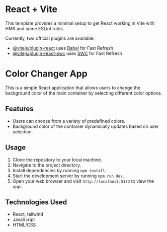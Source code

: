 # React + Vite

This template provides a minimal setup to get React working in Vite with HMR and some ESLint rules.

Currently, two official plugins are available:

- [@vitejs/plugin-react](https://github.com/vitejs/vite-plugin-react/blob/main/packages/plugin-react/README.md) uses [Babel](https://babeljs.io/) for Fast Refresh
- [@vitejs/plugin-react-swc](https://github.com/vitejs/vite-plugin-react-swc) uses [SWC](https://swc.rs/) for Fast Refresh


# Color Changer App

This is a simple React application that allows users to change the background color of the main container by selecting different color options.

## Features

- Users can choose from a variety of predefined colors.
- Background color of the container dynamically updates based on user selection.

## Usage

1. Clone the repository to your local machine.
2. Navigate to the project directory.
3. Install dependencies by running `npm install`.
4. Start the development server by running `npm run dev`.
5. Open your web browser and visit `http://localhost:5173` to view the app.

## Technologies Used

- React, tailwind
- JavaScript
- HTML/CSS

